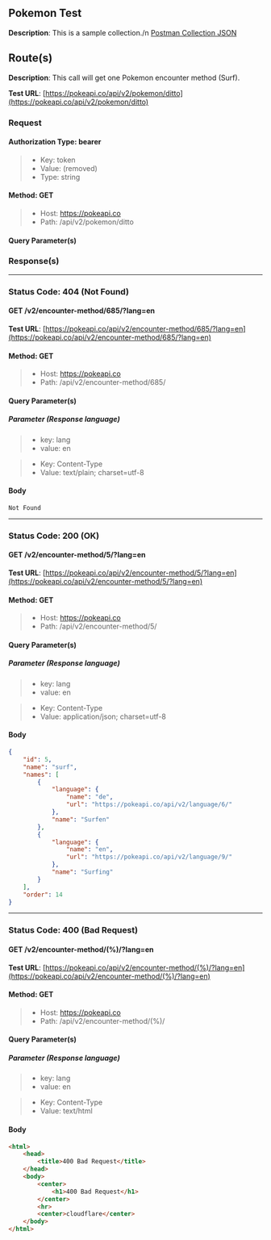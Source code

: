 ## Pokemon Test

**Description**: This is a sample collection./n
[Postman Collection JSON](<./assets/Really Good.postman_collection.json>)
## Route(s)
**Description**: This call will get one Pokemon encounter method (Surf).

**Test URL**: [https://pokeapi.co/api/v2/pokemon/ditto](https://pokeapi.co/api/v2/pokemon/ditto)

### Request

#### **Authorization Type**: bearer
>- Key: token
>- Value: (removed)
>- Type: string


#### **Method**: GET

>- Host: https://pokeapi.co  
>- Path: /api/v2/pokemon/ditto  
#### **Query Parameter(s)**



### Response(s)

---
### **Status Code**: 404 (Not Found)
#### GET /v2/encounter-method/685/?lang=en
**Test URL**: [https://pokeapi.co/api/v2/encounter-method/685/?lang=en](https://pokeapi.co/api/v2/encounter-method/685/?lang=en)
#### **Method**: GET
  
>- Host: https://pokeapi.co  
>- Path: /api/v2/encounter-method/685/  
#### **Query Parameter(s)**
##### Parameter (Response language)
>- key: lang  
>- value: en  


>- Key: Content-Type
>- Value: text/plain; charset=utf-8

#### **Body**
```plain
Not Found
```
---
### **Status Code**: 200 (OK)
#### GET /v2/encounter-method/5/?lang=en
**Test URL**: [https://pokeapi.co/api/v2/encounter-method/5/?lang=en](https://pokeapi.co/api/v2/encounter-method/5/?lang=en)
#### **Method**: GET
  
>- Host: https://pokeapi.co  
>- Path: /api/v2/encounter-method/5/  
#### **Query Parameter(s)**
##### Parameter (Response language)
>- key: lang  
>- value: en  


>- Key: Content-Type
>- Value: application/json; charset=utf-8

#### **Body**
```json
{
    "id": 5,
    "name": "surf",
    "names": [
        {
            "language": {
                "name": "de",
                "url": "https://pokeapi.co/api/v2/language/6/"
            },
            "name": "Surfen"
        },
        {
            "language": {
                "name": "en",
                "url": "https://pokeapi.co/api/v2/language/9/"
            },
            "name": "Surfing"
        }
    ],
    "order": 14
}
```
---
### **Status Code**: 400 (Bad Request)
#### GET /v2/encounter-method/(%)/?lang=en
**Test URL**: [https://pokeapi.co/api/v2/encounter-method/(%)/?lang=en](https://pokeapi.co/api/v2/encounter-method/(%)/?lang=en)
#### **Method**: GET
  
>- Host: https://pokeapi.co  
>- Path: /api/v2/encounter-method/(%)/  
#### **Query Parameter(s)**
##### Parameter (Response language)
>- key: lang  
>- value: en  


>- Key: Content-Type
>- Value: text/html

#### **Body**
```html
<html>
    <head>
        <title>400 Bad Request</title>
    </head>
    <body>
        <center>
            <h1>400 Bad Request</h1>
        </center>
        <hr>
        <center>cloudflare</center>
    </body>
</html>
```

